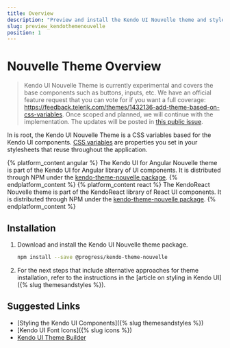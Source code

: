 ```yaml
---
title: Overview
description: "Preview and install the Kendo UI Nouvelle theme and style the Kendo UI components in Angular and React projects."
slug: preview_kendothemenouvelle
position: 1
---
```


# Nouvelle Theme Overview

> Kendo UI Nouvelle Theme is currently experimental and covers the base components such as buttons, inputs, etc. We have an official feature request that you can vote for if you want a full coverage: https://feedback.telerik.com/themes/1432136-add-theme-based-on-css-variables. Once scoped and planned, we will continue with the implementation. The updates will be posted in [this public issue](https://github.com/telerik/kendo-themes/issues/798).

In is root, the Kendo UI Nouvelle Theme is a CSS variables based for the Kendo UI components. [CSS variables](https://developer.mozilla.org/en-US/docs/Web/CSS/Using_CSS_custom_properties) are properties you set in your stylesheets that reuse throughout the application.

{% platform_content angular %}
The Kendo UI for Angular Nouvelle theme is part of the Kendo UI for Angular library of UI components. It is distributed through NPM under the [kendo-theme-nouvelle package](https://www.npmjs.com/package/@progress/kendo-theme-nouvelle).
{% endplatform_content %}
{% platform_content react %}
The KendoReact Nouvelle theme is part of the KendoReact library of React UI components. It is distributed through NPM under the [kendo-theme-nouvelle package](https://www.npmjs.com/package/@progress/kendo-theme-nouvelle).
{% endplatform_content %}

## Installation

1. Download and install the Kendo UI Nouvelle theme package.

    ```sh
    npm install --save @progress/kendo-theme-nouvelle
    ```

1. For the next steps that include alternative approaches for theme installation, refer to the instructions in the [article on styling in Kendo UI]({% slug themesandstyles %}).

## Suggested Links

* [Styling the Kendo UI Components]({% slug themesandstyles %})
* [Kendo UI Font Icons]({% slug icons %})
* [Kendo UI Theme Builder](https://themebuilder.telerik.com/)
